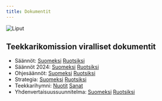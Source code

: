 ```yaml
---
title: Dokumentit
---
```

![Liput](/images/teekkarilakitus2024-43.jpg)

## ﻿Teekkarikomission viralliset dokumentit

* Säännöt: [Suomeksi](/rules-fi.pdf) [Ruotsiksi](/rules-sv.pdf)  
* Säännöt 2024: [Suomeksi](/rules-fi.pdf) [Ruotsiksi](/rules-sv.pdf)  
* Ohjesäännöt: [Suomeksi](/sub-rules-fi.pdf) [Ruotsiksi](/sub-rules-sv.pdf)  
* Strategia: [Suomeksi](/strategia-fi.pdf) [Ruotsiksi](/strategia-sv.pdf)  
* Teekkarihymni: [Nuotit](/teekkarihymni_teknologhymn_notes.pdf) [Sanat](/teekkarihymni_teknologhymn_words.pdf)  
* Yhdenvertaisuussuunnitelma: [Suomeksi](/values-fi.pdf) [Ruotsiksi](/values-sv.pdf)
